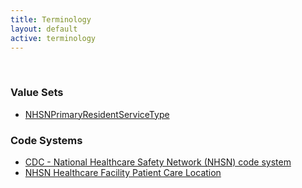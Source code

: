 ```yaml
---
title: Terminology
layout: default
active: terminology
---
```

<!-- { :.no_toc } -->
<!-- TOC  the css styling for this is \pages\assets\css\project.css under 'markdown-toc'-->
<!-- * Do not remove this line (it will not be displayed)
{:toc} -->
<!-- end TOC -->

<br/>

### Value Sets

- [NHSNPrimaryResidentServiceType](ValueSet-2.16.840.1.113883.10.20.5.1.5.9.3.html)


### Code Systems

- [CDC - National Healthcare Safety Network (NHSN) code system](CodeSystem-2.16.840.1.113883.6.277.html)
- [NHSN Healthcare Facility Patient Care Location](CodeSystem-2.16.840.1.113883.6.259.html)


